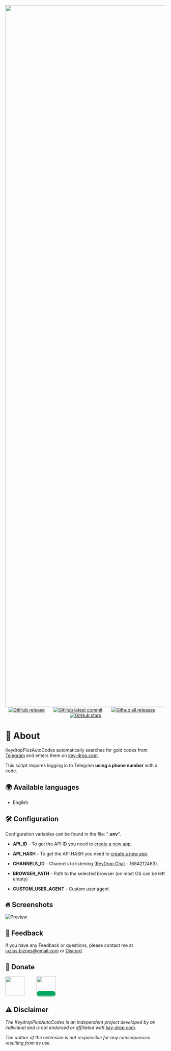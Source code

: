 
<img width="2200px" src="https://raw.githubusercontent.com/Juzlus/KeydropPlus/main/data/icons/Keydrop%2B_Icon.svg">

<div align="center">
  <a href="https://GitHub.com/Juzlus/KeydropPlusAutoCodes/releases/"><img alt="GitHub release" src="https://img.shields.io/github/release/Juzlus/KeydropPlusAutoCodes.svg?style=social"></a>&nbsp;&nbsp;&nbsp;&nbsp;&nbsp;&nbsp;
  <a href="https://GitHub.com/Juzlus/KeydropPlusAutoCodes/commit/"><img alt="GitHub latest commit" src="https://img.shields.io/github/last-commit/Juzlus/KeydropPlusAutoCodes.svg?style=social&logo=github"></a>&nbsp;&nbsp;&nbsp;&nbsp;&nbsp;&nbsp;
  <a href="https://GitHub.com/Juzlus/KeydropPlusAutoCodes/releases/"><img alt="Github all releases" src="https://img.shields.io/github/downloads/Juzlus/KeydropPlusAutoCodes/total.svg?style=social"></a>&nbsp;&nbsp;&nbsp;&nbsp;&nbsp;&nbsp;
  <a href="https://GitHub.com/Juzlus/KeydropPlusAutoCodes/stargazers/"><img alt="GitHub stars" src="https://img.shields.io/github/stars/Juzlus/KeydropPlusAutoCodes.svg?style=social"></a>
</div>

# 🤔 About

KeydropPlusAutoCodes automatically searches for gold codes from [Telegram](https://web.telegram.org) and enters them on [key-drop.com](https://key-drop.com/).

This script requires logging in to Telegram **using a phone number** with a code.


## 🌍 Available languages

- English


## 🛠️ Configuration
Configuration variables can be found in the file: "**.env**".

- **API_ID** - To get the API ID you need to [create a new app](https://my.telegram.org/apps).
- **API_HASH** - To get the API HASH you need to [create a new app](https://my.telegram.org/apps).
- **CHANNELS_ID** - Channels to listening ([KeyDrop Chat](https://t.me/keydropchat) - 1684212463).

- **BROWSER_PATH** - Path to the selected browser (on most OS can be left empty)
- **CUSTOM_USER_AGENT** - Custom user agent


## 🔥 Screenshots

![Preview](https://github.com/Juzlus/KeydropPlusAutoCodes/assets/41649887/8a35865b-a906-49a6-9991-f1be063b1735)


## 📝 Feedback

If you have any Feedback or questions, please contact me at juzlus.biznes@gmail.com or [Discord](https://discordapp.com/users/284780352042434570).


## 💝 Donate
<span>
  <a href="https://www.buymeacoffee.com/juzlus" target="_blank" alt="buymeacoffee" style="width: 40%; text-decoration: none; margin-right: 20px;">
    <img src="https://www.codehim.com/wp-content/uploads/2022/09/bmc-button-640x180.png" style="height: 60px;">
  </a>
  <a>⠀</a>
  <a href="https://buycoffee.to/juzlus" target="_blank" alt="buycoffee" style="text-decoration: none; width: 40%; background-color: rgb(0, 169, 98);border-radius: 10px;">
    <img src="https://buycoffee.to/btn/buycoffeeto-btn-primary.svg" style="height: 60px">
  </a>
</span>


## ⚠️ Disclaimer

_The KeydropPlusAutoCodes is an independent project developed by an individual and is not endorsed or affiliated with [key-drop.com](https://key-drop.com/)._

_The author of the extension is not responsible for any consequences resulting from its use._

